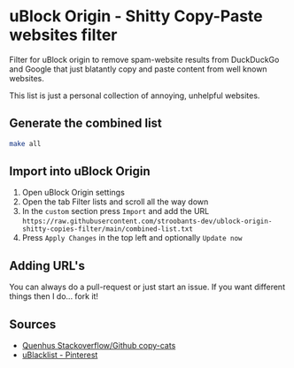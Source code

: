 # uBlock Origin - Shitty Copy-Paste websites filter

Filter for uBlock origin to remove spam-website results from DuckDuckGo and Google that just blatantly copy and paste content from well known websites.

This list is just a personal collection of annoying, unhelpful websites.

## Generate the combined list

```bash
make all
```

## Import into uBlock Origin

1. Open uBlock Origin settings
2. Open the tab Filter lists and scroll all the way down
3. In the `custom` section press `Import` and add the URL `https://raw.githubusercontent.com/stroobants-dev/ublock-origin-shitty-copies-filter/main/combined-list.txt`
4. Press `Apply Changes` in the top left and optionally `Update now`

## Adding URL's 

You can always do a pull-request or just start an issue. If you want different things then I do... fork it!

## Sources

* [Quenhus Stackoverflow/Github copy-cats](https://gist.github.com/quenhus/6bd2c47e5780f726f0c96c0a2ee762a4)
* [uBlacklist - Pinterest](https://raw.githubusercontent.com/rjaus/ublacklist-pinterest/)